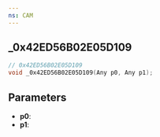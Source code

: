 ```yaml
---
ns: CAM
---
```

## _0x42ED56B02E05D109

```c
// 0x42ED56B02E05D109
void _0x42ED56B02E05D109(Any p0, Any p1);
```

## Parameters
* **p0**:
* **p1**:
